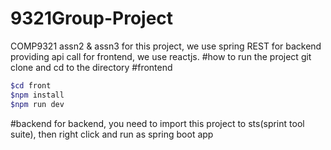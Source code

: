 # 9321Group-Project
COMP9321 assn2 &amp; assn3
for this project, we use spring REST for backend providing api call
for frontend, we use reactjs.
#how to run the project
git clone and cd to the directory
#frontend
```sh
$cd front
$npm install
$npm run dev
```

#backend
for backend, you need to import this project to sts(sprint tool suite), then
right click and run as spring boot app
